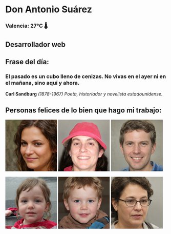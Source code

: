 # Don Antonio Suárez
### Valencia:  27°C 🌡️
## Desarrollador web
## Frase del día:
<!-- START QUOTE -->
### El pasado es un cubo lleno de cenizas. No vivas en el ayer ni en el mañana, sino aquí y ahora.
**Carl Sandburg** *(1878-1967) Poeta, historiador y novelista estadounidense.*
<!-- END QUOTE -->






## Personas felices de lo bien que hago mi trabajo:

<p float="left">
  <img src="src/image_0.png" width="32%" />
  <img src="src/image_1.png" width="32%" /> 
  <img src="src/image_2.png" width="32%" />
</p>
<p float="left">
  <img src="src/image_3.png" width="32%" />
  <img src="src/image_4.png" width="32%" /> 
  <img src="src/image_5.png" width="32%" />
</p>